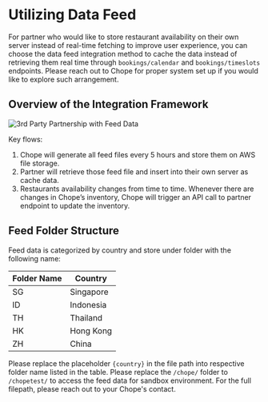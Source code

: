 # Utilizing Data Feed
For partner who would like to store restaurant availability on their own server instead of real-time fetching to improve user experience, you can choose the data feed integration method to cache the data instead of retrieving them real time through `bookings/calendar` and `bookings/timeslots` endpoints. Please reach out to Chope for proper system set up if you would like to explore such arrangement.

## Overview of the Integration Framework
![3rd Party Partnership with Feed Data](3rd_Party_Partnership_with_Feed_Data.png)

Key flows: 

1. Chope will generate all feed files every 5 hours and store them on AWS file storage.
2. Partner will retrieve those feed file and insert into their own server as cache data.
3. Restaurants availability changes from time to time. Whenever there are changes in Chope’s inventory, Chope will trigger an API call to partner endpoint to update the inventory.

## Feed Folder Structure

Feed data is categorized by country and store under folder with the following name: 

Folder Name | Country 
----------- | -------
SG | Singapore
ID | Indonesia
TH | Thailand
HK | Hong Kong
ZH | China

Please replace the placeholder `{country}` in the file path into respective folder name listed in the table.
Please replace the `/chope/` folder to `/chopetest/` to access the feed data for sandbox environment.
For the full filepath, please reach out to your Chope's contact.